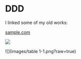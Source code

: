 # DDD
I linked some of my old works:

[sample.com](https://www.sample.com)

![](https://www.brandbucket.com/sites/default/files/logo_uploads/315026/large_singlesample.png?raw=true)

![](images/table 1-1.png?raw=true)
